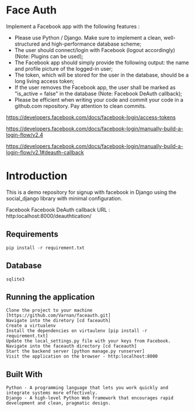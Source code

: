 # Face Auth

Implement a Facebook app with the following features :

* Please use Python / Django. Make sure to implement a clean, well-structured and high-performance database scheme;
* The user should connect/login with Facebook (logout accordingly) (Note: Plugins can be used);
* The Facebook app should simply provide the following output: the name and profile picture of the logged-in user;
* The token, which will be stored for the user in the database, should be a long living access token;
* If the user removes the Facebook app, the user shall be marked as "is_active = false" in the database (Note: Facebook DeAuth callback);
* Please be efficient when writing your code and commit your code in a github.com repository. Pay attention to clean commits.


https://developers.facebook.com/docs/facebook-login/access-tokens

https://developers.facebook.com/docs/facebook-login/manually-build-a-login-flow/v2.4

https://developers.facebook.com/docs/facebook-login/manually-build-a-login-flow/v2.1#deauth-callback




# Introduction

This is a demo repository for signup with facebook in Django using the social_django library with minimal configuration.

Facebook Facebook DeAuth callback URL : http:localhost:8000/deauthtication/

## Requirements
    pip install -r requirement.txt

## Database
    sqlite3

## Running the application
    Clone the project to your machine [https://github.com/Varnan/faceauth.git]
    Navigate into the diretory [cd faceauth]
    Create a virtualenv
    Install the dependencies on virtaulenv [pip install -r requirement.txt]
    Update the local_settings.py file with your keys from Facebook.
    Navigate into the faceauth directory [cd faceauth]
    Start the backend server [python manage.py runserver]
    Visit the application on the browser - http:localhost:8000

## Built With
    Python - A programming language that lets you work quickly and integrate systems more effectively.
    Django - A high-level Python Web framework that encourages rapid development and clean, pragmatic design.

